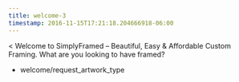 ```yaml
---
title: welcome-3
timestamp: 2016-11-15T17:21:18.204666918-06:00
---
```


< Welcome to SimplyFramed – Beautiful, Easy & Affordable Custom Framing. What are you looking to have framed?
* welcome/request_artwork_type

